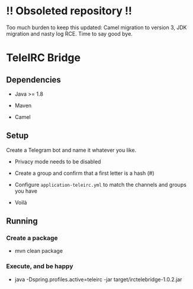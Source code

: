 # !! Obsoleted repository !!
Too much burden to keep this updated: Camel migration to version 3, JDK
migration and nasty log RCE. Time to say good bye.


# TeleIRC Bridge

## Dependencies

* Java >= 1.8

* Maven

* Camel

## Setup
Create a Telegram bot and name it whatever you like.

* Privacy mode needs to be disabled

* Create a group and confirm that a first letter is a hash (#)

* Configure `application-teleirc.yml` to match the channels and groups you have

* Voilà

## Running

### Create a package

* mvn clean package

### Execute, and be happy

* java -Dspring.profiles.active=teleirc -jar target/irctelebridge-1.0.2.jar

